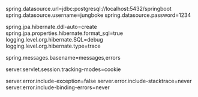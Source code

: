 spring.datasource.url=jdbc:postgresql://localhost:5432/springboot
spring.datasource.username=jungboke
spring.datasource.password=1234

spring.jpa.hibernate.ddl-auto=create
spring.jpa.properties.hibernate.format_sql=true
logging.level.org.hibernate.SQL=debug
logging.level.org.hibernate.type=trace

spring.messages.basename=messages,errors

server.servlet.session.tracking-modes=cookie

server.error.include-exception=false
server.error.include-stacktrace=never
server.error.include-binding-errors=never